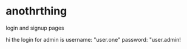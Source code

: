 # anothrthing
login and signup pages

hi
the login for admin is
username: "user.one"
password: "user.admin!
